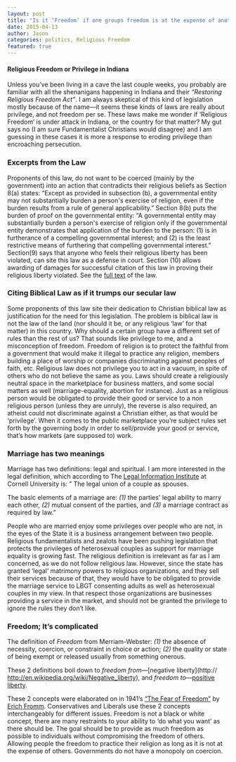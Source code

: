 ```yaml
---
layout: post
title: "Is it ‘Freedom’ if one groups freedom is at the expense of another?"
date: 2015-04-13
author: Jason
categories: politics, Religious Freedom
featured: true
---
```

#### Religious Freedom or Privilege in Indiana
Unless you’ve been living in a cave the last couple weeks, you probably are familiar with all the shenanigans happening in Indiana and their _“Restoring Religious Freedom Act”_. I am always skeptical of this kind of legislation mostly because of the name—it seems these kinds of laws are really about privilege, and not freedom per se. These laws make me wonder if ‘Religious Freedom’ is under attack in Indiana, or the country for that matter? My gut says no (I am sure Fundamentalist Christians would disagree) and I am guessing in these cases it is more a response to eroding privilege than encroaching persecution.

### Excerpts from the Law
Proponents of this law, do not want to be coerced (mainly by the government) into an action that contradicts their religious beliefs as Section 8(a) states: “Except as provided in subsection (b), a governmental entity may not substantially burden a person's exercise of religion, even if the burden results from a rule of general applicability.”  Section 8(b) puts the burden of proof on the governmental entity: “A governmental entity may substantially burden a person's exercise of religion only if the governmental entity demonstrates that application of the burden to the person: (1) is in furtherance of a compelling governmental interest; and (2) is the least restrictive means of furthering that compelling governmental interest.” Section(9) says that anyone who feels their religious liberty has been violated, can site this law as a defense in court. Section (10) allows awarding of damages for successful citation of this law in proving their religious liberty violated. See the [full text](https://iga.in.gov/legislative/2015/bills/senate/101#digest-heading) of the law.

### Citing Biblical Law as if it trumps our secular law
Some proponents of this law site their dedication to Christian biblical law as justification for the need for this legislation. The problem is biblical law is not the law of the land (nor should it be, or any religious ‘law’ for that matter) in this country. Why should a certain group have a different set of rules than the rest of us? That sounds like privilege to me, and a misconception of freedom. Freedom of religion is to protect the faithful from a government that would make it illegal to practice any religion, members building a place of worship or companies discriminating against peoples of faith, etc.  Religious law does not privilege you to act in a vacuum, in spite of others who do not believe the same as you. Laws should create a religiously neutral space in the marketplace for business matters, and some social matters as well (marriage-equality, abortion for instance). Just as a religious person would be obligated to provide their good or service to a non religious person (unless they are unruly), the reverse is also required, an atheist could not discriminate against a Christian either, as that would be ‘privilege’. When it comes to the public marketplace you’re subject rules set forth by the governing body in order to sell/provide your good or service, that’s how markets (are supposed to) work.

### Marriage has two meanings
Marriage has two definitions: legal and spiritual. I am more interested in the legal definition, which according to The [Legal Information Institute](https://www.law.cornell.edu/wex/marriage) at Cornell University is: ” The legal union of a couple as spouses.

The basic elements of a marriage are:
_(1)_ the parties' legal ability to marry each other,
_(2)_ mutual consent of the parties, and
_(3)_ a marriage contract as required by law.”

People who are married enjoy some privileges over people who are not, in the eyes of the State it is a business arrangement between two people. Religious fundamentalists and zealots have been pushing legislation that protects the privileges of heterosexual couples as support for marriage equality is growing fast. The religious definition is irrelevant as far as I am concerned, as we do not follow religious law. However, since the state has granted ‘legal’ matrimony powers to religious organizations, and they sell their services because of that, they would have to be obligated to provide the marriage service to LBGT consenting adults as well as heterosexual couples in my view. In that respect those organizations are businesses providing a service in the market, and should not be granted the privilege to ignore the rules they don’t like.

### Freedom; It’s complicated
The definition of _Freedom_ from Merriam-Webster:
_(1)_ the absence of necessity, coercion, or constraint in choice or action;
_(2)_ the quality or state of being exempt or released usually from something onerous.  

These 2 definitions boil down to _freedom from_—[negative liberty](http:// http://en.wikipedia.org/wiki/Negative_liberty), and _freedom to_—[positive liberty](http://en.wikipedia.org/wiki/Positive_liberty).

These 2 concepts were elaborated on in 1941’s [“The Fear of Freedom”](http://en.wikipedia.org/wiki/Escape_from_Freedom) by [Erich Fromm](http://en.wikipedia.org/wiki/Erich_Fromm). Conservatives and Liberals use these 2 concepts interchangeably for different issues. Freedom is not a black or white concept, there are many restraints to your ability to ‘do what you want’ as there should be. The goal should be to provide as much freedom as possible to individuals without compromising the freedom of others. Allowing people the freedom to practice their religion as long as it is not at the expense of others. Governments do not have a monopoly on coercion.
